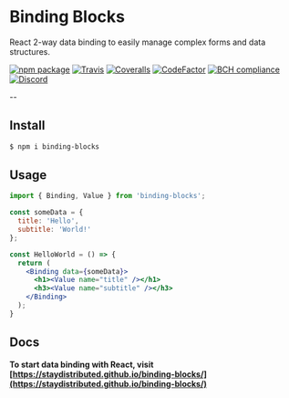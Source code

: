# Binding Blocks

React 2-way data binding to easily manage complex forms and data structures.

[![npm package][npm-badge]][npm]
[![Travis][build-badge]][build]
[![Coveralls][coveralls-badge]][coveralls]
[![CodeFactor][codefactor-badge]][codefactor]
[![BCH compliance][bch-badge]][bch]
[![Discord][discord-badge]][discord]

[npm-badge]: https://img.shields.io/npm/v/binding-blocks.svg
[npm]: https://www.npmjs.org/package/binding-blocks
[build-badge]: https://travis-ci.com/staydistributed/binding-blocks.svg?branch=master
[build]: https://travis-ci.com/staydistributed/binding-blocks
[coveralls-badge]: https://coveralls.io/repos/github/StayDistributed/binding-blocks/badge.svg?branch=master
[coveralls]: https://coveralls.io/github/StayDistributed/binding-blocks?branch=master
[codefactor-badge]: https://www.codefactor.io/repository/github/staydistributed/binding-blocks/badge
[codefactor]: https://www.codefactor.io/repository/github/staydistributed/binding-blocks
[bch-badge]: https://bettercodehub.com/edge/badge/StayDistributed/binding-blocks?branch=master
[bch]: https://bettercodehub.com/
[discord-badge]: https://img.shields.io/discord/699514717768515645
[discord]: https://discord.gg/q4vx7ej

--

## Install

```bash
$ npm i binding-blocks
```

## Usage

```jsx
import { Binding, Value } from 'binding-blocks';

const someData = {
  title: 'Hello',
  subtitle: 'World!'
};

const HelloWorld = () => {
  return (
    <Binding data={someData}>
      <h1><Value name="title" /></h1>
      <h3><Value name="subtitle" /></h3>
    </Binding>
  );
}
```

## Docs

**To start data binding with React, visit [https://staydistributed.github.io/binding-blocks/](https://staydistributed.github.io/binding-blocks/)**